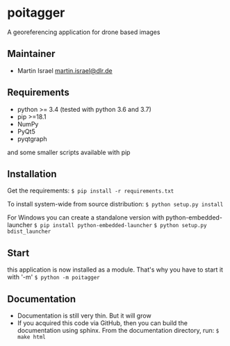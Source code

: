 # poitagger
A georeferencing application for drone based images 

Maintainer
----------
  * Martin Israel <martin.israel@dlr.de>
  
Requirements
------------


  * python >= 3.4  (tested with python 3.6 and 3.7)
  * pip >=18.1 
  * NumPy
  * PyQt5
  * pyqtgraph

and some smaller scripts available with pip         


Installation
------------
Get the requirements:
    `$ pip install -r requirements.txt`
   
To install system-wide from source distribution:
   `$ python setup.py install`

For Windows you can create a standalone version with python-embedded-launcher
   `$ pip install python-embedded-launcher`
   `$ python setup.py bdist_launcher`

Start
-----

this application is now installed as a module. That's why you have to start it with '-m'
    `$ python -m poitagger`
    
    
Documentation
-------------

* Documentation is still very thin. But it will grow
* If you acquired this code via GitHub, then you can build the documentation using sphinx.
      From the documentation directory, run:
          `$ make html`
   

   

